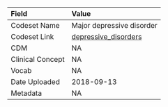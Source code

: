 |Field            |Value                     |
|:----------------|:-------------------------|
|Codeset Name     |Major depressive disorder |
|Codeset Link     |[depressive_disorders](https://github.com/PEDSnet/Variable-Dictionary/blob/main/conditions/depressive_disorders.csv)|
|CDM              |NA                        |
|Clinical Concept |NA                        |
|Vocab            |NA                        |
|Date Uploaded    |2018-09-13                |
|Metadata         |NA                        |
